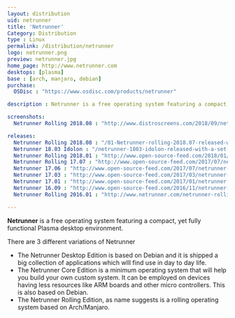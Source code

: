 ```yaml
---
layout: distribution
uid: netrunner
title: 'Netrunner'
Category: Distribution
type : Linux
permalink: /distribution/netrunner
logo: netrunner.png
preview: netrunner.jpg
home_page: http://www.netrunner.com
desktops: [plasma]
base : [arch, manjaro, debian]
purchase:
  OSDisc : "https://www.osdisc.com/products/netrunner"

description : Netrunner is a free operating system featuring a compact, yet fully functional desktop environment. Read reviews, updates and other stories on Netrunner operating system.

screenshots:
  Netrunner Rolling 2018.08 : "http://www.distroscreens.com/2018/09/netrunner-rolling-201808-plasma.html"

releases:
  Netrunner Rolling 2018.08 : "/01-Netrunner-rolling-2018.07-released-with-seamless-gtk-integration/"
  Netrunner 18.03 Idolon : "/netrunner-1803-idolon-released-with-a-set-of-redesigned-artworks/"
  Netrunner Rolling 2018.01 : "http://www.open-source-feed.com/2018/01/netrunner-rolling-201801-released-with.html"
  Netrunner Rolling 17.07 : "http://www.open-source-feed.com/2017/07/netrunner-rolling-201707-snapshot-is.html"
  Netrunner 17.06 : "http://www.open-source-feed.com/2017/07/netrunner-1706-daedalus-released-with.html"
  Netrunner 17.03 : "http://www.open-source-feed.com/2017/03/netrunner-desktop-1703-cyclotron.html"
  Netrunner 17.01 : "http://www.open-source-feed.com/2017/01/netrunner-desktop-1701-baryon-released.html"
  Netrunner 16.09 : "http://www.open-source-feed.com/2016/11/netrunner-desktop-1609-released-for-x64.html"
  Netrunner Rolling 2016.01 : "http://www.netrunner.com/netrunner-rolling-2016-01-released/"

---
```

**Netrunner** is a free operating system featuring a compact, yet fully functional Plasma desktop environment.

There are 3 different variations of Netrunner

- The Netrunner Desktop Edition is based on Debian and it is shipped a big collection of applications which wlll find use in day to day life.
- The Netrunner Core Edition is a minimum operating system that will help you build your own custom system. It can be employed on devices having less resources like ARM boards and other micro controllers. This is also based on Debian.
- The Netrunner Rolling Edition, as name suggests is a rolling operating system based on Arch/Manjaro.
